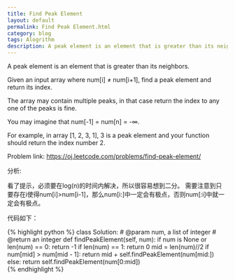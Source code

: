 ```yaml
---
title: Find Peak Element 
layout: default
permalink: Find Peak Element.html
category: blog
tags: Alogrithm
description: A peak element is an element that is greater than its neighbors.
---
```


A peak element is an element that is greater than its neighbors.

Given an input array where num[i] ≠ num[i+1], find a peak element and return its index.

The array may contain multiple peaks, in that case return the index to any one of the peaks is fine.

You may imagine that num[-1] = num[n] = -∞.

For example, in array [1, 2, 3, 1], 3 is a peak element and your function should return the index number 2.

<p>Problem link: <a href="https://oj.leetcode.com/problems/find-peak-element/">https://oj.leetcode.com/problems/find-peak-element/</a></p>

<p>分析:</p>
看了提示，必须要在log(n)的时间内解决，所以很容易想到二分。  
需要注意到只要存在i使得num[i]>num[i-1]，那么num[i:]中一定会有极点，否则num[:i]中就一定会有极点。
 
<p>代码如下：</p>

{% highlight python %}
class Solution:
    # @param num, a list of integer
    # @return an integer
    def findPeakElement(self, num):
        if num is None or len(num) == 0:
            return -1
        if len(num) == 1:
            return 0
        mid = len(num)//2
        if num[mid] > num[mid - 1]:
            return mid + self.findPeakElement(num[mid:])
        else:
            return self.findPeakElement(num[0:mid])   
{% endhighlight %}


	
